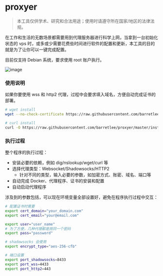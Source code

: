 # proxyer

> 本工具仅供学术、研究和合法用途；使用时请遵守所在国家/地区的法律法规。

在工作和生活的无数场景都需要用到代理服务器进行科学上网，当拿到一台初始化状态的 vps 时，或多或少需要花费些时间进行软件的配置和更新，本工具的目的就是为了让你可以一键完成配置。

目前仅支持 Debian 系统，要求使用 root 账户执行。

![image](https://user-images.githubusercontent.com/2698003/229393195-3b1133b3-122b-4f77-a666-4a86a040831a.png)


### 使用说明

如果你要使用 wss 和 http2 代理，过程中会要求填入域名，方便自动完成证书的部署。

```bash
# wget install 
wget --no-check-certificate https://raw.githubusercontent.com/barretlee/proxyer/master/install.sh && chmod +x install.sh && sudo ./install.sh

# curl install
curl -O https://raw.githubusercontent.com/barretlee/proxyer/master/install.sh && chmod +x install.sh && sudo ./install.sh
```


### 执行过程

整个程序的执行过程：

- 安装必要的依赖，例如 dig/nslookup/wget/curl 等
- 选择代理类型：Websocket/Shadowsocks/HTTP2
  - 针对不同的类型，输入必要的参数，如加密方式、账密、域名、端口等
- 自动完成 Docker、代理程序、证书的安装和配置
- 自动启动代理程序

涉及到的参数包括，可以现在环境变量全部设置好，避免在程序执行过程中交互：

```bash
# 配置证书时需要
export cert_domain="your_domain.com"
export cert_email="your@email.com"

export user="user_name"
# 为了方便，几种代理都是用同一个密码
export pass="password"

# shadowsocks 会使用
export encrypt_type="aes-256-cfb"

# 端口设置
export port_shadowsocks=8433
export port_wss=4433
export port_http2=443
```
